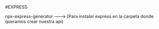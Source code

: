 #EXPRESS

npx-express-generator ---> (Para instalar express en la carpeta donde queramos crear nuestra api)